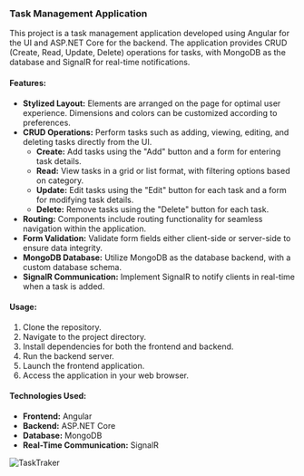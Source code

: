 ### Task Management Application

This project is a task management application developed using Angular for the UI and ASP.NET Core for the backend. The application provides CRUD (Create, Read, Update, Delete) operations for tasks, with MongoDB as the database and SignalR for real-time notifications.

#### Features:
- **Stylized Layout:** Elements are arranged on the page for optimal user experience. Dimensions and colors can be customized according to preferences.
- **CRUD Operations:** Perform tasks such as adding, viewing, editing, and deleting tasks directly from the UI.
  - **Create:** Add tasks using the "Add" button and a form for entering task details.
  - **Read:** View tasks in a grid or list format, with filtering options based on category.
  - **Update:** Edit tasks using the "Edit" button for each task and a form for modifying task details.
  - **Delete:** Remove tasks using the "Delete" button for each task.
- **Routing:** Components include routing functionality for seamless navigation within the application.
- **Form Validation:** Validate form fields either client-side or server-side to ensure data integrity.
- **MongoDB Database:** Utilize MongoDB as the database backend, with a custom database schema.
- **SignalR Communication:** Implement SignalR to notify clients in real-time when a task is added.

#### Usage:
1. Clone the repository.
2. Navigate to the project directory.
3. Install dependencies for both the frontend and backend.
4. Run the backend server.
5. Launch the frontend application.
6. Access the application in your web browser.

#### Technologies Used:
- **Frontend:** Angular
- **Backend:** ASP.NET Core
- **Database:** MongoDB
- **Real-Time Communication:** SignalR


![TaskTraker](https://github.com/RalucaSpt/TaskTraker/assets/147080664/302fdf44-01f2-436c-b204-a13887b8b975)
